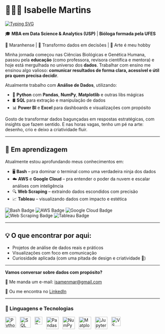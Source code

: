 # 👩🏻‍💻 Isabelle Martins

[![Typing SVG](https://readme-typing-svg.demolab.com?font=Fira+Code&weight=600&pause=1000&color=A83B4A&background=6E6E6E00&width=435&lines=%F0%9F%93%8A+Analista+de+Dados)](https://git.io/typing-svg)

  🎓 **MBA em Data Science & Analytics (USP)** | **Bióloga formada pela UFES**

📍 Maranhense | 🎯 Transformo dados em decisões | 🎨 Arte é meu hobby

Minha jornada começou nas Ciências Biológicas e Genética Humana, passou pela **educação** (como professora, revisora científica e mentora) e hoje está mergulhada no universo dos **dados**. Trabalhar com ensino me ensinou algo valioso: **comunicar resultados de forma clara, acessível e útil pra quem precisa decidir**.

Atualmente trabalho com **Análise de Dados**, utilizando:

- 🐍 **Python** com **Pandas**, **NumPy**, **Matplotlib** e outras libs mágicas  
- 🛢️ **SQL** para extração e manipulação de dados  
- 📊 **Power BI** e **Excel** para dashboards e visualizações com propósito

Gosto de transformar dados bagunçadas em respostas estratégicas, com insights que fazem sentido. E nas horas vagas, tenho um pé na arte: desenho, crio e deixo a criatividade fluir.

---

## 🧠 Em aprendizagem

Atualmente estou aprofundando meus conhecimentos em:

- 🖥️ **Bash** – pra dominar o terminal como uma verdadeira ninja dos dados  
- ☁️ **AWS** e **Google Cloud** – pra entender o poder da nuvem e escalar análises com inteligência  
- 🔍 **Web Scraping** – extraindo dados escondidos com precisão  
- 📈 **Tableau** – visualizando dados com impacto e estética

<p align="left">
  <img src="https://img.shields.io/badge/Bash-121011?style=for-the-badge&logo=gnubash&logoColor=white" alt="Bash Badge"/>
  <img src="https://img.shields.io/badge/AWS-FF9900?style=for-the-badge&logo=amazonaws&logoColor=white" alt="AWS Badge"/>
  <img src="https://img.shields.io/badge/Google%20Cloud-4285F4?style=for-the-badge&logo=googlecloud&logoColor=white" alt="Google Cloud Badge"/>
  <img src="https://img.shields.io/badge/Web%20Scraping-%23FF6600?style=for-the-badge&logo=python&logoColor=white" alt="Web Scraping Badge"/>
  <img src="https://img.shields.io/badge/Tableau-E97627?style=for-the-badge&logo=tableau&logoColor=white" alt="Tableau Badge"/>
</p>

---

## 💡 O que encontrar por aqui:

- Projetos de análise de dados reais e práticos  
- Visualizações com foco em comunicação  
- Curiosidade aplicada (com uma pitada de design e criatividade 🎨)

---

**Vamos conversar sobre dados com propósito?**


📧 Me manda um e-mail: [isamenmar@gmail.com](mailto:isamenmar@gmail.com)

🔗 Ou me encontra no [LinkedIn](hlinkedin.com/in/isamen-martins)

---


### 🤖 Linguagens e Tecnologias


<p align="left">
  <img 
    align="left" 
    alt="Python" 
    title="Python"
    width="35px" 
    style="padding-right:10px;" 
    src="https://cdn.jsdelivr.net/gh/devicons/devicon@latest/icons/python/python-original.svg" 
  />

  <img 
    align="left" 
    alt="SQL" 
    title="SQL"
    width="35px" 
    style="padding-right:10px;" 
    src="https://cdn.jsdelivr.net/gh/devicons/devicon@latest/icons/mysql/mysql-original.svg" 
  />

  <img 
    align="left" 
    alt="Power BI" 
    title="Power BI"
    width="25px" 
    style="padding-right:10px;" 
    src="https://raw.githubusercontent.com/microsoft/PowerBI-Icons/main/SVG/Power-BI.svg" 
  />

  <img 
    align="left" 
    alt="Pandas" 
    title="Pandas"
    width="40px" 
    style="padding-right:10px;" 
    src="https://cdn.jsdelivr.net/gh/devicons/devicon@latest/icons/pandas/pandas-original-wordmark.svg"
  />

  <img 
    align="left" 
    alt="NumPy" 
    title="NumPy"
    width="40px" 
    style="padding-right:10px;" 
    src="https://cdn.jsdelivr.net/gh/devicons/devicon@latest/icons/numpy/numpy-original.svg"
  />

  <img 
    align="left" 
    alt="Matplotlib" 
    title="Matplotlib"
    width="40px" 
    style="padding-right:10px;" 
    src="https://cdn.jsdelivr.net/gh/devicons/devicon@latest/icons/matplotlib/matplotlib-original.svg"
  />
  <img 
    align="left" 
    alt="Jupyter" 
    title="Jupyter Notebook"
    width="40px" 
    style="padding-right:10px;" 
    src="https://cdn.jsdelivr.net/gh/devicons/devicon@latest/icons/jupyter/jupyter-original-wordmark.svg"
  />
  <img 
    align="left" 
    alt="VS Code" 
    title="Visual Studio Code"
    width="30px" 
    style="padding-right:10px;" 
    src="https://cdn.jsdelivr.net/gh/devicons/devicon@latest/icons/vscode/vscode-original.svg" 
  />
</p>

<br><br>

